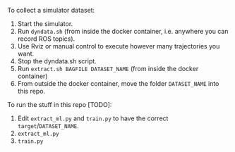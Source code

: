 To collect a simulator dataset:

1. Start the simulator.
2. Run `dyndata.sh` (from inside the docker container, i.e. anywhere you can record ROS topics).
3. Use Rviz or manual control to execute however many trajectories you want.
4. Stop the dyndata.sh script.
5. Run `extract.sh BAGFILE DATASET_NAME` (from inside the docker container)
6. From outside the docker container, move the folder `DATASET_NAME` into this repo.

To run the stuff in this repo [TODO]:

1. Edit `extract_ml.py` and `train.py` to have the correct `target`/`DATASET_NAME`.
2. `extract_ml.py`
3. `train.py`
